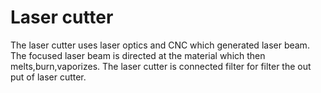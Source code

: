 # Laser cutter 

The laser cutter uses laser optics and CNC which generated laser beam.
The focused laser beam is directed at the material which then melts,burn,vaporizes.
The laser cutter is connected filter for filter the out put of laser cutter.